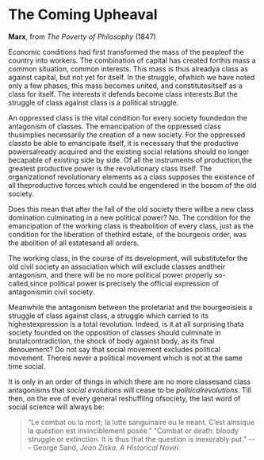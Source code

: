 # The Coming Upheaval
**Marx**, from *The Poverty of Philosophy* (1847)

Economic conditions had first transformed the mass of the peopleof the country into workers. The combination of capital has created forthis mass a common situation, common interests. This mass is thus alreadya class as against capital, but not yet for itself. In the struggle, ofwhich we have noted only a few phases, this mass becomes united, and constitutesitself as a class for itself. The interests it defends become class interests.But the struggle of class against class is a political struggle.

An oppressed class is the vital condition for every society foundedon the antagonism of classes. The emancipation of the oppressed class thusimplies necessarily the creation of a new society. For the oppressed classto be able to emancipate itself, it is necessary that the productive powersalready acquired and the existing social relations should no longer becapable of existing side by side. Of all the instruments of production,the greatest productive power is the revolutionary class itself. The organizationof revolutionary elements as a class supposes the existence of all theproductive forces which could be engendered in the bosom of the old society.

Does this mean that after the fall of the old society there willbe a new class domination culminating in a new political power? No.
The condition for the emancipation of the working class is theabolition of every class, just as the condition for the liberation of thethird estate, of the bourgeois order, was the abolition of all estatesand all orders.

The working class, in the course of its development, will substitutefor the old civil society an association which will exclude classes andtheir antagonism, and there will be no more political power properly so-called,since political power is precisely the official expression of antagonismin civil society.

Meanwhile the antagonism between the proletariat and the bourgeoisieis a struggle of class against class, a struggle which carried to its highestexpression is a total revolution. Indeed, is it at all surprising thata society founded on the opposition of classes should culminate in brutalcontradiction, the shock of body against body, as its final denouement?
Do not say that social movement excludes political movement. Thereis never a political movement which is not at the same time social.

It is only in an order of things in which there are no more classesand class antagonisms that *social evolutions* will cease to be *politicalrevolutions*. Till then, on the eve of every general reshuffling ofsociety, the last word of social science will always be:

> “Le combat ou la mort; la lutte sanguinaire ou le neant. C’est ainsique la quéstion est invinciblement posée.” 
> "Combat or death: bloody struggle or extinction. It is thus that the question is inexorably put." 
> --- George Sand, *Jean Ziska. A Historical Novel.*
